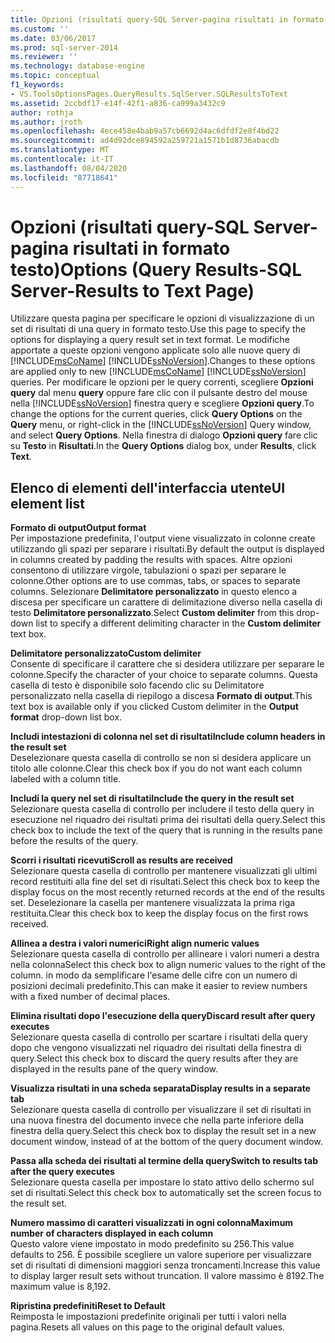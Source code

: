 ```yaml
---
title: Opzioni (risultati query-SQL Server-pagina risultati in formato testo) | Microsoft Docs
ms.custom: ''
ms.date: 03/06/2017
ms.prod: sql-server-2014
ms.reviewer: ''
ms.technology: database-engine
ms.topic: conceptual
f1_keywords:
- VS.ToolsOptionsPages.QueryResults.SqlServer.SQLResultsToText
ms.assetid: 2ccbdf17-e14f-42f1-a836-ca999a3432c9
author: rothja
ms.author: jroth
ms.openlocfilehash: 4ece458e4bab9a57cb6692d4ac6dfdf2e8f4bd22
ms.sourcegitcommit: ad4d92dce894592a259721a1571b1d8736abacdb
ms.translationtype: MT
ms.contentlocale: it-IT
ms.lasthandoff: 08/04/2020
ms.locfileid: "87718641"
---
```

# <a name="options-query-results-sql-server-results-to-text-page"></a><span data-ttu-id="374e9-102">Opzioni (risultati query-SQL Server-pagina risultati in formato testo)</span><span class="sxs-lookup"><span data-stu-id="374e9-102">Options (Query Results-SQL Server-Results to Text Page)</span></span>
  <span data-ttu-id="374e9-103">Utilizzare questa pagina per specificare le opzioni di visualizzazione di un set di risultati di una query in formato testo.</span><span class="sxs-lookup"><span data-stu-id="374e9-103">Use this page to specify the options for displaying a query result set in text format.</span></span> <span data-ttu-id="374e9-104">Le modifiche apportate a queste opzioni vengono applicate solo alle nuove query di [!INCLUDE[msCoName](../includes/msconame-md.md)] [!INCLUDE[ssNoVersion](../includes/ssnoversion-md.md)].</span><span class="sxs-lookup"><span data-stu-id="374e9-104">Changes to these options are applied only to new [!INCLUDE[msCoName](../includes/msconame-md.md)] [!INCLUDE[ssNoVersion](../includes/ssnoversion-md.md)] queries.</span></span> <span data-ttu-id="374e9-105">Per modificare le opzioni per le query correnti, scegliere **Opzioni query** dal menu **query** oppure fare clic con il pulsante destro del mouse nella [!INCLUDE[ssNoVersion](../includes/ssnoversion-md.md)] finestra query e scegliere **Opzioni query**.</span><span class="sxs-lookup"><span data-stu-id="374e9-105">To change the options for the current queries, click **Query Options** on the **Query** menu, or right-click in the [!INCLUDE[ssNoVersion](../includes/ssnoversion-md.md)] Query window, and select **Query Options**.</span></span> <span data-ttu-id="374e9-106">Nella finestra di dialogo **Opzioni query** fare clic su **Testo** in **Risultati**.</span><span class="sxs-lookup"><span data-stu-id="374e9-106">In the **Query Options** dialog box, under **Results**, click **Text**.</span></span>  
  
## <a name="ui-element-list"></a><span data-ttu-id="374e9-107">Elenco di elementi dell'interfaccia utente</span><span class="sxs-lookup"><span data-stu-id="374e9-107">UI element list</span></span>  
 <span data-ttu-id="374e9-108">**Formato di output**</span><span class="sxs-lookup"><span data-stu-id="374e9-108">**Output format**</span></span>  
 <span data-ttu-id="374e9-109">Per impostazione predefinita, l'output viene visualizzato in colonne create utilizzando gli spazi per separare i risultati.</span><span class="sxs-lookup"><span data-stu-id="374e9-109">By default the output is displayed in columns created by padding the results with spaces.</span></span> <span data-ttu-id="374e9-110">Altre opzioni consentono di utilizzare virgole, tabulazioni o spazi per separare le colonne.</span><span class="sxs-lookup"><span data-stu-id="374e9-110">Other options are to use commas, tabs, or spaces to separate columns.</span></span> <span data-ttu-id="374e9-111">Selezionare **Delimitatore personalizzato** in questo elenco a discesa per specificare un carattere di delimitazione diverso nella casella di testo **Delimitatore personalizzato**.</span><span class="sxs-lookup"><span data-stu-id="374e9-111">Select **Custom delimiter** from this drop-down list to specify a different delimiting character in the **Custom delimiter** text box.</span></span>  
  
 <span data-ttu-id="374e9-112">**Delimitatore personalizzato**</span><span class="sxs-lookup"><span data-stu-id="374e9-112">**Custom delimiter**</span></span>  
 <span data-ttu-id="374e9-113">Consente di specificare il carattere che si desidera utilizzare per separare le colonne.</span><span class="sxs-lookup"><span data-stu-id="374e9-113">Specify the character of your choice to separate columns.</span></span> <span data-ttu-id="374e9-114">Questa casella di testo è disponibile solo facendo clic su Delimitatore personalizzato nella casella di riepilogo a discesa **Formato di output**.</span><span class="sxs-lookup"><span data-stu-id="374e9-114">This text box is available only if you clicked Custom delimiter in the **Output format** drop-down list box.</span></span>  
  
 <span data-ttu-id="374e9-115">**Includi intestazioni di colonna nel set di risultati**</span><span class="sxs-lookup"><span data-stu-id="374e9-115">**Include column headers in the result set**</span></span>  
 <span data-ttu-id="374e9-116">Deselezionare questa casella di controllo se non si desidera applicare un titolo alle colonne.</span><span class="sxs-lookup"><span data-stu-id="374e9-116">Clear this check box if you do not want each column labeled with a column title.</span></span>  
  
 <span data-ttu-id="374e9-117">**Includi la query nel set di risultati**</span><span class="sxs-lookup"><span data-stu-id="374e9-117">**Include the query in the result set**</span></span>  
 <span data-ttu-id="374e9-118">Selezionare questa casella di controllo per includere il testo della query in esecuzione nel riquadro dei risultati prima dei risultati della query.</span><span class="sxs-lookup"><span data-stu-id="374e9-118">Select this check box to include the text of the query that is running in the results pane before the results of the query.</span></span>  
  
 <span data-ttu-id="374e9-119">**Scorri i risultati ricevuti**</span><span class="sxs-lookup"><span data-stu-id="374e9-119">**Scroll as results are received**</span></span>  
 <span data-ttu-id="374e9-120">Selezionare questa casella di controllo per mantenere visualizzati gli ultimi record restituiti alla fine del set di risultati.</span><span class="sxs-lookup"><span data-stu-id="374e9-120">Select this check box to keep the display focus on the most recently returned records at the end of the results set.</span></span> <span data-ttu-id="374e9-121">Deselezionare la casella per mantenere visualizzata la prima riga restituita.</span><span class="sxs-lookup"><span data-stu-id="374e9-121">Clear this check box to keep the display focus on the first rows received.</span></span>  
  
 <span data-ttu-id="374e9-122">**Allinea a destra i valori numerici**</span><span class="sxs-lookup"><span data-stu-id="374e9-122">**Right align numeric values**</span></span>  
 <span data-ttu-id="374e9-123">Selezionare questa casella di controllo per allineare i valori numeri a destra nella colonna</span><span class="sxs-lookup"><span data-stu-id="374e9-123">Select this check box to align numeric values to the right of the column.</span></span> <span data-ttu-id="374e9-124">in modo da semplificare l'esame delle cifre con un numero di posizioni decimali predefinito.</span><span class="sxs-lookup"><span data-stu-id="374e9-124">This can make it easier to review numbers with a fixed number of decimal places.</span></span>  
  
 <span data-ttu-id="374e9-125">**Elimina risultati dopo l'esecuzione della query**</span><span class="sxs-lookup"><span data-stu-id="374e9-125">**Discard result after query executes**</span></span>  
 <span data-ttu-id="374e9-126">Selezionare questa casella di controllo per scartare i risultati della query dopo che vengono visualizzati nel riquadro dei risultati della finestra di query.</span><span class="sxs-lookup"><span data-stu-id="374e9-126">Select this check box to discard the query results after they are displayed in the results pane of the query window.</span></span>  
  
 <span data-ttu-id="374e9-127">**Visualizza risultati in una scheda separata**</span><span class="sxs-lookup"><span data-stu-id="374e9-127">**Display results in a separate tab**</span></span>  
 <span data-ttu-id="374e9-128">Selezionare questa casella di controllo per visualizzare il set di risultati in una nuova finestra del documento invece che nella parte inferiore della finestra della query.</span><span class="sxs-lookup"><span data-stu-id="374e9-128">Select this check box to display the result set in a new document window, instead of at the bottom of the query document window.</span></span>  
  
 <span data-ttu-id="374e9-129">**Passa alla scheda dei risultati al termine della query**</span><span class="sxs-lookup"><span data-stu-id="374e9-129">**Switch to results tab after the query executes**</span></span>  
 <span data-ttu-id="374e9-130">Selezionare questa casella per impostare lo stato attivo dello schermo sul set di risultati.</span><span class="sxs-lookup"><span data-stu-id="374e9-130">Select this check box to automatically set the screen focus to the result set.</span></span>  
  
 <span data-ttu-id="374e9-131">**Numero massimo di caratteri visualizzati in ogni colonna**</span><span class="sxs-lookup"><span data-stu-id="374e9-131">**Maximum number of characters displayed in each column**</span></span>  
 <span data-ttu-id="374e9-132">Questo valore viene impostato in modo predefinito su 256.</span><span class="sxs-lookup"><span data-stu-id="374e9-132">This value defaults to 256.</span></span> <span data-ttu-id="374e9-133">È possibile scegliere un valore superiore per visualizzare set di risultati di dimensioni maggiori senza troncamenti.</span><span class="sxs-lookup"><span data-stu-id="374e9-133">Increase this value to display larger result sets without truncation.</span></span> <span data-ttu-id="374e9-134">Il valore massimo è 8192.</span><span class="sxs-lookup"><span data-stu-id="374e9-134">The maximum value is 8,192.</span></span>  
  
 <span data-ttu-id="374e9-135">**Ripristina predefiniti**</span><span class="sxs-lookup"><span data-stu-id="374e9-135">**Reset to Default**</span></span>  
 <span data-ttu-id="374e9-136">Reimposta le impostazioni predefinite originali per tutti i valori nella pagina.</span><span class="sxs-lookup"><span data-stu-id="374e9-136">Resets all values on this page to the original default values.</span></span>  
  
  
